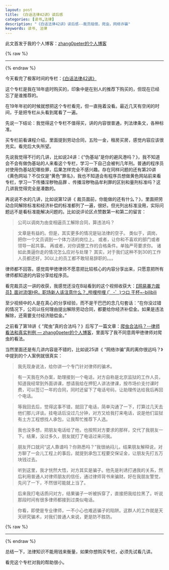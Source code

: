 ```yaml
---
layout: post
title: 《白话法律42讲》读后感
categories: [读书,法律]
description: "《白话法律42讲》读后感--裁员赔偿，爬虫，网络诈骗"
keywords: 读书, 法律
---
```


此文首发于我的个人博客：[zhang0peter的个人博客](https://zhang0peter.com)         

{% raw %}
***          
{% endraw %}



今天看完了极客时间的专栏：[《白话法律42讲》](http://gk.link/a/10fCt)

这个专栏是我在18年底时购买的，印象中是在别人的推荐下购买的，但现在已经忘了是谁推荐的。

在19年年初的时候就想把这个专栏看完，但一直拖着没看。最近几天有空闲的时间，于是把专栏从头看到尾看了一遍。

先说一下结论：我觉得这个专栏不值得买，讲的内容很普通，列法律条文，各种标准。

买专栏前看课程介绍，里面提到劳动合同，五险一金，租房买房，感觉内容应该很充实。看完后大失所望。

先说我觉得不行的几讲，比如说24讲：《“伪基站”是你的避风港吗？》，我不知道会不会有做伪基站的人来看这个专栏，学习一下自己会被判几年刑。普通的程序员对使用伪基站犯哪些罪，后果怎样完全不感兴趣。存在同样问题的还有第20讲《黄色网站？不仅仅是“黄色”罪名》，我也不知道会有程序员想做黄色网站前来看专栏，学习一下传播淫秽物品罪 、传播淫秽物品牟利罪的区别和量刑标准吗？这几讲我觉得完全是凑数的。

再说说不水的几讲，比如说第12讲《 裁员面前，你能做的还有什么？》，里面把劳动合同解除标准和经济补偿的标准都列了一遍，很好。但光列出标准没用，实际问题远不是看标准能解决问题的。比如说评论区点赞数第一和第二的留言：

> 公司以调岗为由变相逼员工解除合同，算违法吗？

> 文章是有益的。但是，其实更多的情况是钻法律的空子。
> 类似于，调岗，把你一个文员调到一个体力活的岗位上。
> 或者，让你和不喜欢的部门或者领导一起共事。
> 再或者，对你调整工作的合格条件。单独严苛要求你。
> 诸如此类逼你走的情况怎么应对与处理？
> 其实，对于我们这种不到30的工作人员都还好，30以上的员工都不敢轻易辞职的。。。

律师都不回答。感觉周甲徳律师不愿意把比较核心的内容分享出来，只愿意把所有律师都知道的内容分享给程序员。

看完裁员这一讲的收获，我感觉还没在B站看到的这个视频收获大：[【网易暴力裁员】面对流氓HR，职场新人该注意什么？_哔哩哔哩 (゜-゜)つロ 干杯~-bilibili](https://www.bilibili.com/video/av77107846)

至少视频中的人是在真心的分享经验，而不是干巴巴的念几句套话：“在你没过错的情况下，公司以任何理由提出解除劳动合同，都要给你经济补偿金。如果是违法解除，还需要支付经济赔偿金。”

之前看了第18讲《 “爬虫”真的合法吗？》后写了一篇文章：[爬虫合法吗？--律师看法和真实判例 — zhang0peter的个人博客](https://zhang0peter.com/2020/01/17/spider/)，里面写了我不同意周甲徳律师对爬虫的看法。




当然里面还是有几讲内容是不错的，比如说25讲《 “网络诈骗”真的离你很远吗？》中提到的个人案例就很真实：

> 我先现身说法，给你讲一个专门针对律师的骗术。

> 有一天我在外办案，助理接到一个电话，对方自称是北京监狱的工作人员，知道我经常到外面讲课，想请我给在押犯人讲法律课，按市场价支付课时费，可以签订一年的合同，同时还留下了电话号码，让助理传达给我后再回个电话。

> 等我回去后，觉得这事不错，就回了电话，简单沟通了一下，打算过几天去他们那儿详谈。挂电话后没过几分钟，对方又给我打来电话，说是他们监狱有土方工程想找人承包，让我帮忙推荐下人选。

> 我也没多想，把朋友电话给了他，也按照对方要求的那样，交代了我朋友一下。结果，没过多久，朋友就打了电话过来问我。

> 朋友开口就问“这人靠谱吗？你熟悉吗？”我很纳闷儿，结果朋友解释说，对方聊了一会儿工程上的事后，就提到承包工程要交保证金，让朋友先打五万块钱过去。

> 听到这里，我才恍然大悟，对方其实是骗子。他先是利诱打通我的关系，然后利用普通人对律师朋友的信任，通过律师背书来骗财。好在我朋友警觉，先问了一下，不然很可能就上当了。

> 后来我打电话质问对方，结果骗子一听被拆穿了，直接把我给拉黑了。听说那段时间有很多律师都接到过类似电话。

> 你看，即使是专业律师，一不小心也难逃骗子的陷阱。这群人的工作就是天天研究骗术，对我们普通人来说，更是防不胜防。



{% raw %}
***          
{% endraw %}

总结一下，法律知识不能用钱来衡量，如果你想购买专栏，必须先试看几讲。

看完这个专栏对我的帮助很小。